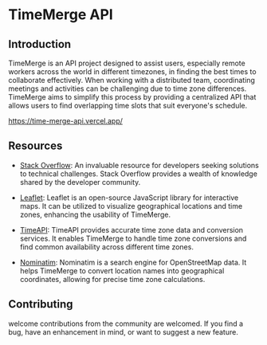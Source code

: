 # TimeMerge API

## Introduction

TimeMerge is an API project designed to assist users, especially remote workers across the world in different timezones, in finding the best times to collaborate effectively. When working with a distributed team, coordinating meetings and activities can be challenging due to time zone differences. TimeMerge aims to simplify this process by providing a centralized API that allows users to find overlapping time slots that suit everyone's schedule.

https://time-merge-api.vercel.app/

## Resources

- [Stack Overflow](https://stackoverflow.com/): An invaluable resource for developers seeking solutions to technical challenges. Stack Overflow provides a wealth of knowledge shared by the developer community.

- [Leaflet](https://leafletjs.com/): Leaflet is an open-source JavaScript library for interactive maps. It can be utilized to visualize geographical locations and time zones, enhancing the usability of TimeMerge.

- [TimeAPI](https://www.timeapi.io/): TimeAPI provides accurate time zone data and conversion services. It enables TimeMerge to handle time zone conversions and find common availability across different time zones.

- [Nominatim](https://nominatim.org/): Nominatim is a search engine for OpenStreetMap data. It helps TimeMerge to convert location names into geographical coordinates, allowing for precise time zone calculations.

## Contributing
welcome contributions from the community are welcomed. If you find a bug, have an enhancement in mind, or want to suggest a new feature.
